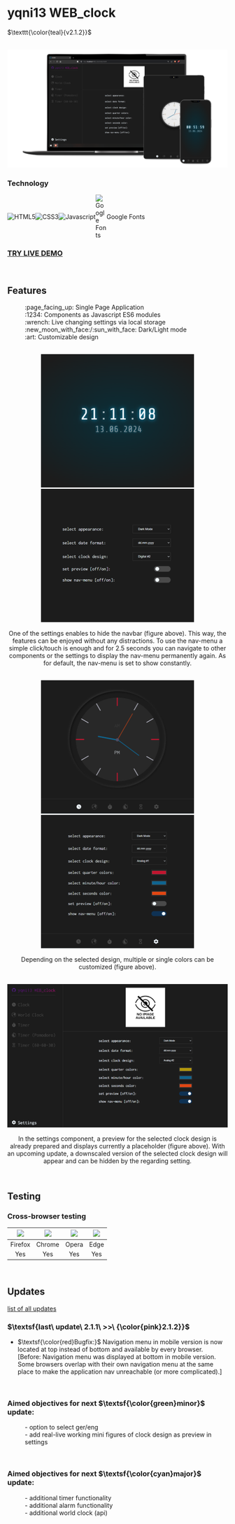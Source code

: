 # yqni13 WEB_clock
$\texttt{\color{teal}{v2.1.2}}$

<br>

<div align="center">
    <img alt="picture unable to display" src="assets/img/responsive_design.png">
</div>

### Technology 

<div style="display:flex; align-items:center;">
    <img alt="HTML5" src="https://img.shields.io/badge/-HTML5-E44D26?style=flat&logo=html5&logoColor=white">
    <img alt="CSS3" src="https://img.shields.io/badge/-CSS3-2965f1?style=flat&logo=css3&logoColor=white">
    <img alt="Javascript" src="https://img.shields.io/badge/-JavaScript-F0DB4F?style=flat&logo=javascript&logoColor=white">
    <img alt="Google Fonts" src="https://external-content.duckduckgo.com/iu/?u=https%3A%2F%2Flogos-world.net%2Fwp-content%2Fuploads%2F2021%2F03%2FGoogle-Fonts-Logo.png&f=1&nofb=1&ipt=570b1eadbf10850285149faa90b47496e415ec5daf70efb973248c194025a6a5&ipo=images" style="height:auto; width:5%">Google Fonts
</div>

### <a href="https://yqni13.github.io/WEB_clock">TRY LIVE DEMO</a>

<br>

## Features

<dl>
    <dd>:page_facing_up: Single Page Application</dd>
    <dd>:1234: Components as Javascript ES6 modules</dd>
    <dd>:wrench: Live changing settings via local storage</dd>
    <dd>:new_moon_with_face:/:sun_with_face: Dark/Light mode</dd>
    <dd>:art: Customizable design</dd>
</dl>

<br>

<div align="center">
    <img src="assets/img/screenshot_no-nav_clock.png">
    <img src="assets/img/screenshot_no-nav_settings.png">
</div>
<div align="center">
    <p>One of the settings enables to hide the navbar (figure above). This way, the features can be enjoyed without any distractions. To use the nav-menu a simple click/touch is enough and for 2.5 seconds you can navigate to other components or the settings to display the nav-menu permanently again. As for default, the nav-menu is set to show constantly.</p>
</div>

<br>

<div align="center">
    <img src="assets/img/screenshot_analog_clock.png">
    <img src="assets/img/screenshot_multiple-colors_settings.png">
</div>
<div align="center">
    <p>Depending on the selected design, multiple or single colors can be customized (figure above).</p>
</div>

<br>

<div align="center">
    <img src="assets/img/screenshot_big_resolution1.png">
</div>
<div align="center">
    <p>In the settings component, a preview for the selected clock design is already prepared and displays currently a placeholder (figure above). With an upcoming update, a downscaled version of the selected clock design will appear and can be hidden by the regarding setting.</p>
</div>

<br>

## Testing

### Cross-browser testing

<center>

| <img src="assets/favicon/firefox_logo50.ico"> | <img src="assets/favicon/chrome_logo50.ico"> | <img src="assets/favicon/opera_logo50.ico"> | <img src="assets/favicon/edge_logo50.ico"> |
|:------:|:------:|:------:|:------:|
|Firefox | Chrome | Opera  | Edge   |
|Yes     | Yes    | Yes    | Yes    |

</center>

<br>

## Updates

[list of all updates](docs/update_protocol.md)
### $\textsf{last\ update\ 2.1.1\ >>\ {\color{pink}2.1.2}}$

- $\textsf{\color{red}Bugfix:}$ Navigation menu in mobile version is now located at top instead of bottom and available by every browser. [Before: Navigation menu was displayed at bottom in mobile version. Some browsers overlap with their own navigation menu at the same place to make the application nav unreachable (or more complicated).]

<br>

### Aimed objectives for next $\textsf{\color{green}minor}$ update:
<dl>
    <dd>- option to select ger/eng</dd>
    <dd>- add real-live working mini figures of clock design as preview in settings</dd>
</dl>

<br>

### Aimed objectives for next $\textsf{\color{cyan}major}$ update:
<dl>
    <dd>- additional timer functionality</dd>
    <dd>- additional alarm functionality</dd>
    <dd>- additional world clock (api)</dd>
</dl>